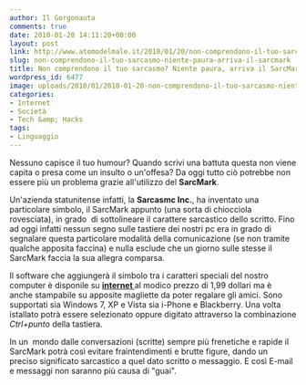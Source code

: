 ```yaml
---
author: Il Gorgonauta
comments: true
date: 2010-01-20 14:11:20+00:00
layout: post
link: http://www.atomodelmale.it/2010/01/20/non-comprendono-il-tuo-sarcasmo-niente-paura-arriva-il-sarcmark/
slug: non-comprendono-il-tuo-sarcasmo-niente-paura-arriva-il-sarcmark
title: Non comprendono il tuo sarcasmo? Niente paura, arriva il SarcMark.
wordpress_id: 6477
image: uploads/2010/01/2010-01-20-non-comprendono-il-tuo-sarcasmo-niente-paura-arriva-il-sarcmark.jpg
categories:
- Internet
- Società
- Tech &amp; Hacks
tags:
- Linguaggio
---
```


Nessuno capisce il tuo humour? Quando scrivi una battuta questa non viene capita o presa come un insulto o un'offesa? Da oggi tutto ciò potrebbe non essere più un problema grazie all'utilizzo del **SarcMark**.

Un'azienda statunitense infatti, la **Sarcasmc Inc.**, ha inventato una particolare simbolo, il SarcMark appunto (una sorta di chiocciola rovesciata), in grado  di sottolineare il carattere sarcastico dello scritto. Fino ad oggi infatti nessun segno sulle tastiere dei nostri pc era in grado di segnalare questa particolare modalità della comunicazione (se non tramite qualche apposita faccina) e nulla esclude che un giorno sulle stesse il SarcMark faccia la sua allegra comparsa.

Il software che aggiungerà il simbolo tra i caratteri speciali del nostro computer è disponile su **[ internet ](http://02d9656.netsoljsp.com/SarcMark/modules/user/commonfiles/loadhome.do)** al modico prezzo di 1,99 dollari ma è anche stampabile su apposite magliette da poter regalare gli amici. Sono supportati sia Windows 7, XP e Vista sia i-Phone e Blackberry. Una volta istallato potrà essere selezionato oppure digitato attraverso la combinazione _Ctrl+punto_ della tastiera.

In un  mondo dalle conversazioni (scritte) sempre più frenetiche e rapide il SarcMark potrà così evitare fraintendimenti e brutte figure, dando un preciso significato sarcastico a quel dato scritto o messaggio. E così E-mail e messaggi non saranno più causa di "guai".
